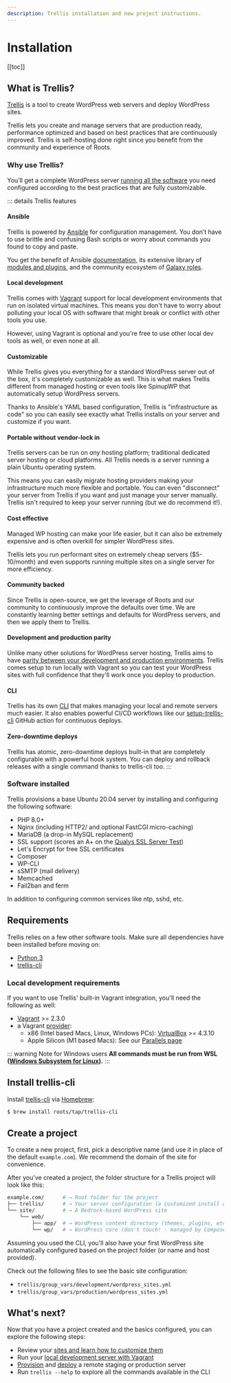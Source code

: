 ```yaml
---
description: Trellis installation and new project instructions.
---
```


# Installation

[[toc]]

## What is Trellis?
[Trellis](https://roots.io/trellis/) is a tool to create WordPress web servers and deploy WordPress sites.

Trellis lets you create and manage servers that are production ready, performance optimized and based on best practices that are continuously improved. Trellis is self-hosting done right since you benefit from the community and experience of Roots.

### Why use Trellis?
You’ll get a complete WordPress server [running all the software](#software-installed) you need configured according to the best practices that are fully customizable.

::: details Trellis features

#### Ansible
Trellis is powered by [Ansible](https://docs.ansible.com/ansible/latest/index.html) for configuration management. You don’t have to use brittle and confusing Bash scripts or worry about commands you found to copy and paste.

You get the benefit of Ansible [documentation](https://docs.ansible.com/ansible/latest/user_guide/index.html), its extensive library of [modules and plugins](https://docs.ansible.com/ansible/latest/collections/all_plugins.html), and the community ecosystem of [Galaxy roles](https://galaxy.ansible.com/).

#### Local development
Trellis comes with [Vagrant](https://www.vagrantup.com/) support for local
development environments that run on isolated virtual machines. This means you
don't have to worry about polluting your local OS with software that might break
or conflict with other tools you use.

However, using Vagrant is optional and you're free to use other local dev tools
as well, or even none at all.

#### Customizable
While Trellis gives you everything for a standard WordPress server out of the
box, it's completely customizable as well. This is what makes Trellis different
from managed hosting or even tools like SpinupWP that automatically setup
WordPress servers.

Thanks to Ansible's YAML based configuration, Trellis is "infrastructure as
code" so you can easily see exactly what Trellis installs on your server and
customize if you want.

#### Portable without vendor-lock in
Trellis servers can be run on _any_ hosting platform; traditional dedicated
server hosting or cloud platforms. All Trellis needs is a server running a plain
Ubuntu operating system.

This means you can easily migrate hosting providers making your infrastructure
much more flexible and portable. You can even "disconnect" your server from
Trellis if you want and just manage your server manually. Trellis isn't required
to keep your server running (but we do recommend it!).

#### Cost effective
Managed WP hosting can make your life easier, but it can also be
extremely expensive and is often overkill for simpler WordPress sites.

Trellis lets you run performant sites on extremely cheap servers ($5-10/month)
and even supports running multiple sites on a single server for more efficiency.

#### Community backed
Since Trellis is open-source, we get the leverage of Roots and our community to
continuously improve the defaults over time. We are constantly learning better
settings and defaults for WordPress servers, and then we apply them to Trellis.

#### Development and production parity
Unlike many other solutions for WordPress server hosting, Trellis aims to have
[parity between your development and production environments](https://roots.io/twelve-factor-10-dev-prod-parity/). Trellis comes setup to run locally with Vagrant so you can test your WordPress sites with full confidence that they'll work once you deploy to production.

#### CLI
Trellis has its own [CLI](https://github.com/roots/trellis-cli) that makes managing your local and remote servers much
easier. It also enables powerful CI/CD workflows like our [setup-trellis-cli](https://github.com/roots/setup-trellis-cli/)
GitHub action for continuous deploys.

#### Zero-downtime deploys
Trellis has atomic, zero-downtime deploys built-in that are completely
configurable with a powerful hook system. You can deploy and rollback releases
with a single command thanks to trellis-cli too.
:::

### Software installed
Trellis provisions a base Ubuntu 20.04 server by installing and configuring the following software:

* PHP 8.0+
* Nginx (including HTTP2/ and optional FastCGI micro-caching)
* MariaDB (a drop-in MySQL replacement)
* SSL support (scores an A+ on the [Qualys SSL Server Test](https://www.ssllabs.com/ssltest/))
* Let's Encrypt for free SSL certificates
* Composer
* WP-CLI
* sSMTP (mail delivery)
* Memcached
* Fail2ban and ferm

In addition to configuring common services like ntp, sshd, etc.

## Requirements

Trellis relies on a few other software tools. Make sure all dependencies have been installed before moving on:

- [Python 3](./python.md)
- [trellis-cli](https://github.com/roots/trellis-cli)

### Local development requirements
If you want to use Trellis' built-in Vagrant integration, you'll need the
following as well:

- [Vagrant](https://www.vagrantup.com/downloads.html) >= 2.3.0
- a Vagrant [provider](https://www.vagrantup.com/docs/providers):
  - x86 (Intel based Macs, Linux, Windows PCs): [VirtualBox](https://www.virtualbox.org/wiki/Downloads) >= 4.3.10
  - Apple Silicon (M1 based Macs): See our [Parallels page](vagrant.md#parallels-apple-silicon-m1-macs)

::: warning Note for Windows users
**All commands must be run from WSL ([Windows Subsystem for Linux](https://docs.microsoft.com/en-us/windows/wsl/install-win10)).**
:::

## Install trellis-cli

Install [trellis-cli](https://github.com/roots/trellis-cli) via [Homebrew](https://brew.sh/):

```bash
$ brew install roots/tap/trellis-cli
```

## Create a project

To create a new project, first, pick a descriptive name (and use it in place of the default `example.com`).
We recommend the domain of the site for convenience.

<CodeSwitcher :languages="{cli:'Trellis CLI',manual:'Manual'}">
<template v-slot:cli>

```bash
$ trellis new example.com
```

Or to explicitly set the site name and host, use the following:

```bash
trellis new --name example.com --host www.example.com ~/path/to/my/project
```

</template>
<template v-slot:manual>

1. Create a new project directory:
```bash
$ mkdir example.com && cd example.com
```
2. Install Trellis:
```bash
$ git clone --depth=1 git@github.com:roots/trellis.git && rm -rf trellis/.git
```
3. Install Bedrock into the `site` directory:
```bash
$ composer create-project roots/bedrock site
```

</template>
</CodeSwitcher>

After you've created a project, the folder structure for a Trellis project will look like this:

```bash
example.com/      # → Root folder for the project
├── trellis/      # → Your server configuration (a customized install of Trellis)
└── site/         # → A Bedrock-based WordPress site
    └── web/
        ├── app/  # → WordPress content directory (themes, plugins, etc.)
        └── wp/   # → WordPress core (don't touch! - managed by Composer)
```

Assuming you used the CLI, you'll also have your first WordPress site automatically configured based on the
project folder (or name and host provided).

Check out the following files to see the basic site configuration:
* `trellis/group_vars/development/wordpress_sites.yml`
* `trellis/group_vars/production/wordpress_sites.yml`

## What's next?
Now that you have a project created and the basics configured, you can explore the following steps:

* Review your [sites and learn how to customize them](./wordpress-sites.md)
* Run your [local development server with Vagrant](./local-development.md)
* [Provision](./remote-server-setup.md) and [deploy](./deployments.md) a remote staging or production server
* Run `trellis --help` to explore all the commands available in the CLI

